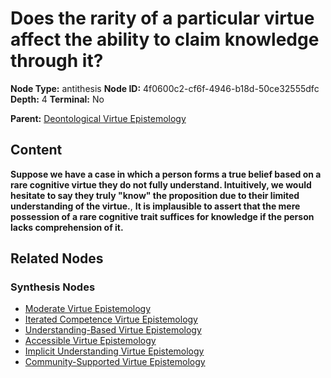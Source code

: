 # Does the rarity of a particular virtue affect the ability to claim knowledge through it?

**Node Type:** antithesis
**Node ID:** 4f0600c2-cf6f-4946-b18d-50ce32555dfc
**Depth:** 4
**Terminal:** No

**Parent:** [Deontological Virtue Epistemology](deontological-virtue-epistemology-synthesis-4c11de9c-df4d-4337-83f5-ed8aaf99f67b.md)

## Content

**Suppose we have a case in which a person forms a true belief based on a rare cognitive virtue they do not fully understand. Intuitively, we would hesitate to say they truly "know" the proposition due to their limited understanding of the virtue.**, **It is implausible to assert that the mere possession of a rare cognitive trait suffices for knowledge if the person lacks comprehension of it.**

## Related Nodes

### Synthesis Nodes

- [Moderate Virtue Epistemology](moderate-virtue-epistemology-synthesis-6caf317e-ecdd-467a-8347-e47343439915.md)
- [Iterated Competence Virtue Epistemology](iterated-competence-virtue-epistemology-synthesis-653b32b8-fba3-4f2d-85c4-5a8176a89332.md)
- [Understanding-Based Virtue Epistemology](understanding-based-virtue-epistemology-synthesis-d3a531b1-00b5-4005-965f-396f8bf2fc4d.md)
- [Accessible Virtue Epistemology](accessible-virtue-epistemology-synthesis-110cc2f9-17e7-489f-99a7-78e403271c39.md)
- [Implicit Understanding Virtue Epistemology](implicit-understanding-virtue-epistemology-synthesis-e3d39459-f72d-41a3-92e6-7ccf51c2d32f.md)
- [Community-Supported Virtue Epistemology](community-supported-virtue-epistemology-synthesis-0d049c65-1ce7-4604-94fa-c4480cf9135d.md)
